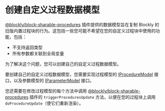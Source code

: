 # 创建自定义过程数据模型

[@blockly/block-sharable-procedures](https://www.npmjs.com/package/@blockly/block-sharable-procedures) 插件提供的数据模型旨在复制 Blockly 的旧版内置过程块的行为。这包括一些您可能不希望在您的自定义过程块中使用的功能，包括：

- 不支持返回类型
- 所有参数都关联到全局变量

为了解决这个问题，您可以创建自己的自定义过程数据模型。

要创建自己的自定义过程数据模型，您需要实现过程模型的 [IProcedureModel](https://developers.google.com/blockly/reference/js/blockly.procedures_namespace.iproceduremodel_interface) 接口，以及参数模型的 [IParameterModel](https://developers.google.com/blockly/reference/js/blockly.procedures_namespace.iproceduremodel_interface) 接口。

您还需要在修改过程模型的每个方法中调用 [@blockly/block-sharable-procedures](https://www.npmjs.com/package/@blockly/block-sharable-procedures) 插件的 `triggerProceduresUpdate` 方法，以便在您的过程块上调用 `doProcedureUpdate`（使它们重新渲染）。
